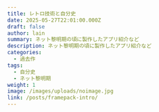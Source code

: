 ```yaml
---
title: レトロ技術と自分史
date: 2025-05-27T22:01:00.000Z
draft: false
author: lain
summary: ネット黎明期の頃に製作したアプリ紹介など
description: ネット黎明期の頃に製作したアプリ紹介など
categories:
  - 過去作
tags:
  - 自分史
  - ネット黎明期
weight: 1
image: /images/uploads/noimage.jpg
link: /posts/framepack-intro/
---
```

